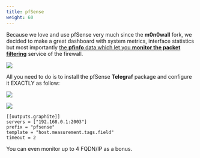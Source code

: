 ```yaml
---
title: pfSense
weight: 60
---
```


Because we love and use pfSense very much since the **m0n0wall** fork, we decided to make a great dashboard with system metrics, interface statistics but most importantly [the **pfinfo** data which let you **monitor the packet filtering**](https://docs.netgate.com/pfsense/en/latest/monitoring/status/pfinfo.html) service of the firewall.

![](/media/pfsense_0.png)

All you need to do is to install the pfSense **Telegraf** package and configure it EXACTLY as follow:

![](/media/pfsense_telegraf_install.png)

![](/media/pfsense_telegraf_config.png)

```text
[[outputs.graphite]]
servers = ["192.168.0.1:2003"]
prefix = "pfsense"
template = "host.measurement.tags.field"
timeout = 2
```

You can even monitor up to 4 FQDN/IP as a bonus.
